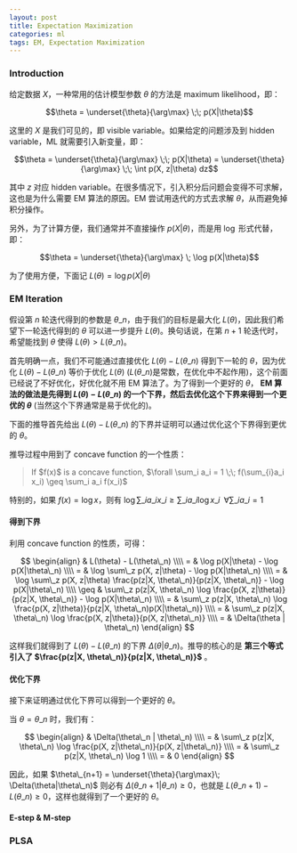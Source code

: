 ```yaml
---
layout: post
title: Expectation Maximization
categories: ml
tags: EM, Expectation Maximization
---
```


### Introduction

给定数据 $X$，一种常用的估计模型参数 $\theta$ 的方法是 maximum likelihood，即：

$$\theta = \underset{\theta}{\arg\max} \;\; p(X|\theta)$$

这里的 $X$ 是我们可见的，即 visible variable。如果给定的问题涉及到 hidden variable，ML 就需要引入新变量，即：

$$\theta = \underset{\theta}{\arg\max} \;\; p(X|\theta) = \underset{\theta}{\arg\max} \;\; \int p(X, z|\theta) dz$$

其中 $z$ 对应 hidden variable。在很多情况下，引入积分后问题会变得不可求解，这也是为什么需要 EM 算法的原因。EM 尝试用迭代的方式去求解 $\theta$，从而避免掉积分操作。

另外，为了计算方便，我们通常并不直接操作 $p(X|\theta)$，而是用 $\log$ 形式代替，即：

$$\theta = \underset{\theta}{\arg\max} \; \log p(X|\theta)$$

为了使用方便，下面记 $L(\theta) = \log p(X|\theta)$

### EM Iteration

假设第 $n$ 轮迭代得到的参数是 $\theta\_n$，由于我们的目标是最大化 $L(\theta)$，因此我们希望下一轮迭代得到的 $\theta$ 可以进一步提升 $L(\theta)$。换句话说，在第 $n+1$ 轮迭代时，希望能找到 $\theta$ 使得 $L(\theta) > L(\theta\_n)$。

首先明确一点，我们不可能通过直接优化 $L(\theta) - L(\theta\_n)$ 得到下一轮的 $\theta$，因为优化 $L(\theta) - L(\theta\_n)$ 等价于优化 $L(\theta)$ ($L(\theta\_n)$是常数，在优化中不起作用)，这个前面已经说了不好优化，好优化就不用 EM 算法了。为了得到一个更好的 $\theta$， **EM 算法的做法是先得到 $L(\theta) - L(\theta\_n)$ 的一个下界，然后去优化这个下界来得到一个更优的 $\theta$** (当然这个下界通常是易于优化的)。

下面的推导首先给出 $L(\theta) - L(\theta\_n)$ 的下界并证明可以通过优化这个下界得到更优的 $\theta$。

推导过程中用到了 concave function 的一个性质：

<blockquote>
If $f(x)$ is a concave function, $\forall \sum_i a_i = 1 \;\; f(\sum_{i}a_i x_i) \geq \sum_i a_i f(x_i)$
</blockquote>

特别的，如果 $f(x) = \log x$，则有 $\log \sum\_i a\_i x\_i \geq \sum\_i a\_i \log x\_i \;\; \forall \sum\_i a\_i = 1$

#### 得到下界

利用 concave function 的性质，可得：

$$
\begin{align}
& L(\theta) - L(\theta\_n) \\\\
= & \log p(X|\theta) - \log p(X|\theta\_n) \\\\
= & \log \sum\_z p(X, z|\theta) - \log p(X|\theta\_n) \\\\
= & \log \sum\_z p(X, z|\theta) \frac{p(z|X, \theta\_n)}{p(z|X, \theta\_n)} - \log p(X|\theta\_n) \\\\
\geq & \sum\_z p(z|X, \theta\_n) \log \frac{p(X, z|\theta)}{p(z|X, \theta\_n)} - \log p(X|\theta\_n) \\\\
= & \sum\_z p(z|X, \theta\_n) \log \frac{p(X, z|\theta)}{p(z|X, \theta\_n)p(X|\theta\_n)} \\\\
= & \sum\_z p(z|X, \theta\_n) \log \frac{p(X, z|\theta)}{p(X, z|\theta\_n)} \\\\
= & \Delta(\theta | \theta\_n)
\end{align}
$$

这样我们就得到了 $L(\theta) - L(\theta\_n)$ 的下界 $\Delta(\theta | \theta\_n)$。推导的核心的是 **第三个等式引入了 $\frac{p(z|X, \theta\_n)}{p(z|X, \theta\_n)}$** 。

#### 优化下界

接下来证明通过优化下界可以得到一个更好的 $\theta$。

当 $\theta = \theta\_n$ 时，我们有：

$$
\begin{align}
& \Delta(\theta\_n | \theta\_n) \\\\
= & \sum\_z p(z|X, \theta\_n) \log \frac{p(X, z|\theta\_n)}{p(X, z|\theta\_n)} \\\\
= & \sum\_z p(z|X, \theta\_n) \log 1 \\\\
= & 0
\end{align}
$$

因此，如果 $\theta\_{n+1} = \underset{\theta}{\arg\max}\; \Delta(\theta|\theta\_n)$ 则必有 $\Delta(\theta\_{n+1}|\theta\_n) \geq 0$，也就是 $L(\theta\_{n+1}) - L(\theta\_n) \geq 0$，这样也就得到了一个更好的 $\theta$。

#### E-step & M-step

### PLSA


